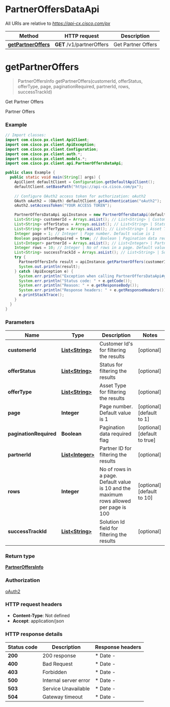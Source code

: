 # PartnerOffersDataApi

All URIs are relative to *https://api-cx.cisco.com/px*

| Method | HTTP request | Description |
|------------- | ------------- | -------------|
| [**getPartnerOffers**](PartnerOffersDataApi.md#getPartnerOffers) | **GET** /v1/partnerOffers | Get Partner Offers |


<a name="getPartnerOffers"></a>
# **getPartnerOffers**
> PartnerOffersInfo getPartnerOffers(customerId, offerStatus, offerType, page, paginationRequired, partnerId, rows, successTrackId)

Get Partner Offers

Partner Offers

### Example
```java
// Import classes:
import com.cisco.px.client.ApiClient;
import com.cisco.px.client.ApiException;
import com.cisco.px.client.Configuration;
import com.cisco.px.client.auth.*;
import com.cisco.px.client.models.*;
import com.cisco.px.client.api.PartnerOffersDataApi;

public class Example {
  public static void main(String[] args) {
    ApiClient defaultClient = Configuration.getDefaultApiClient();
    defaultClient.setBasePath("https://api-cx.cisco.com/px");
    
    // Configure OAuth2 access token for authorization: oAuth2
    OAuth oAuth2 = (OAuth) defaultClient.getAuthentication("oAuth2");
    oAuth2.setAccessToken("YOUR ACCESS TOKEN");

    PartnerOffersDataApi apiInstance = new PartnerOffersDataApi(defaultClient);
    List<String> customerId = Arrays.asList(); // List<String> | Customer Id's for filtering the results
    List<String> offerStatus = Arrays.asList(); // List<String> | Status for filtering the results
    List<String> offerType = Arrays.asList(); // List<String> | Asset Type for filtering the results
    Integer page = 1; // Integer | Page number. Default value is 1
    Boolean paginationRequired = true; // Boolean | Pagination data required flag
    List<Integer> partnerId = Arrays.asList(); // List<Integer> | Partner ID for filtering the results
    Integer rows = 10; // Integer | No of rows in a page. Default value is 10 and the maximum rows allowed per page is 100
    List<String> successTrackId = Arrays.asList(); // List<String> | Solution Id field for filtering the results
    try {
      PartnerOffersInfo result = apiInstance.getPartnerOffers(customerId, offerStatus, offerType, page, paginationRequired, partnerId, rows, successTrackId);
      System.out.println(result);
    } catch (ApiException e) {
      System.err.println("Exception when calling PartnerOffersDataApi#getPartnerOffers");
      System.err.println("Status code: " + e.getCode());
      System.err.println("Reason: " + e.getResponseBody());
      System.err.println("Response headers: " + e.getResponseHeaders());
      e.printStackTrace();
    }
  }
}
```

### Parameters

| Name | Type | Description  | Notes |
|------------- | ------------- | ------------- | -------------|
| **customerId** | [**List&lt;String&gt;**](String.md)| Customer Id&#39;s for filtering the results | [optional] |
| **offerStatus** | [**List&lt;String&gt;**](String.md)| Status for filtering the results | [optional] |
| **offerType** | [**List&lt;String&gt;**](String.md)| Asset Type for filtering the results | [optional] |
| **page** | **Integer**| Page number. Default value is 1 | [optional] [default to 1] |
| **paginationRequired** | **Boolean**| Pagination data required flag | [optional] [default to true] |
| **partnerId** | [**List&lt;Integer&gt;**](Integer.md)| Partner ID for filtering the results | [optional] |
| **rows** | **Integer**| No of rows in a page. Default value is 10 and the maximum rows allowed per page is 100 | [optional] [default to 10] |
| **successTrackId** | [**List&lt;String&gt;**](String.md)| Solution Id field for filtering the results | [optional] |

### Return type

[**PartnerOffersInfo**](PartnerOffersInfo.md)

### Authorization

[oAuth2](../README.md#oAuth2)

### HTTP request headers

 - **Content-Type**: Not defined
 - **Accept**: application/json

### HTTP response details
| Status code | Description | Response headers |
|-------------|-------------|------------------|
| **200** | 200 response |  * Date -  <br>  |
| **400** | Bad Request |  * Date -  <br>  |
| **403** | Forbidden |  * Date -  <br>  |
| **500** | Internal server error |  * Date -  <br>  |
| **503** | Service Unavailable |  * Date -  <br>  |
| **504** | Gateway timeout |  * Date -  <br>  |

